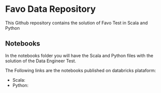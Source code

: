 # Favo Data Repository
This Github repository contains the solution of Favo Test in Scala and Python

## Notebooks
In the notebooks folder you will have the Scala and Python files with the solution of the Data Engineer Test.

The Following links are the notebooks published on databricks plataform: 

- Scala: 
- Python: 


